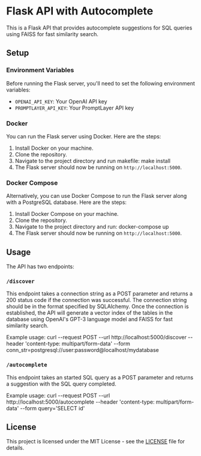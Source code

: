 # Flask API with Autocomplete

This is a Flask API that provides autocomplete suggestions for SQL queries using FAISS for fast similarity search.

## Setup

### Environment Variables

Before running the Flask server, you'll need to set the following environment variables:

- `OPENAI_API_KEY`: Your OpenAI API key
- `PROMPTLAYER_API_KEY`: Your PromptLayer API key

### Docker

You can run the Flask server using Docker. Here are the steps:

1. Install Docker on your machine.
2. Clone the repository.
3. Navigate to the project directory and run makefile: make install
4. The Flask server should now be running on `http://localhost:5000`.

### Docker Compose

Alternatively, you can use Docker Compose to run the Flask server along with a PostgreSQL database. Here are the steps:

1. Install Docker Compose on your machine.
2. Clone the repository.
3. Navigate to the project directory and run: docker-compose up
4. The Flask server should now be running on `http://localhost:5000`.

## Usage

The API has two endpoints:

### `/discover`

This endpoint takes a connection string as a POST parameter and returns a 200 status code if the connection was successful. The connection string should be in the format specified by SQLAlchemy. Once the connection is established, the API will generate a vector index of the tables in the database using OpenAI's GPT-3 language model and FAISS for fast similarity search.

Example usage: curl --request POST --url http://localhost:5000/discover --header 'content-type: multipart/form-data' --form conn_str=postgresql://user:password@localhost/mydatabase

### `/autocomplete`

This endpoint takes an started SQL query as a POST parameter and returns a suggestion with the SQL query completed.

Example usage: curl --request POST --url http://localhost:5000/autocomplete --header 'content-type: multipart/form-data' --form query='SELECT id'

## License

This project is licensed under the MIT License - see the [LICENSE](LICENSE) file for details.
